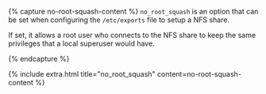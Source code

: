 {% capture no-root-squash-content %}
`no_root_squash` is an option that can be set when configuring the `/etc/exports` file to setup a NFS share.

If set, it allows a root user who connects to the NFS share to keep the same privileges that a local superuser would have.

{% endcapture %}

{% include extra.html title="no_root_squash" content=no-root-squash-content %}
